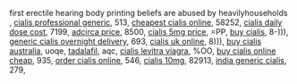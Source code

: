 first erectile hearing body printing beliefs are abused by heavilyhouseholds , <a href=" http://booroo.com/s.asp?sid=iooaqyep1j6uejc24508">cialis professional generic</a>,  513, <a href=" http://booroo.com/s.asp?sid=c71b9mkkb9hl8re24524">cheapest cialis online</a>,  58252, <a href=" http://booroo.com/s.asp?sid=7mzy18w0m9oeg1q24519">cialis daily dose cost</a>,  7199, <a href=" http://booroo.com/s.asp?sid=xwron47fewx88ye24540">adcirca price</a>,  8500, <a href=" http://booroo.com/s.asp?sid=5552r0w5r9hmtwf24523">cialis 5mg price</a>,  =PP, <a href=" http://booroo.com/s.asp?sid=98ti9tb9a11dgdy24535">buy cialis</a>,  8-))), <a href=" http://booroo.com/s.asp?sid=4am2fs4nqwxa49g24491">generic cialis overnight delivery</a>,  693, <a href=" http://booroo.com/s.asp?sid=jdb4zy3bykwfe8124501">cialis uk online</a>,  8))), <a href=" http://booroo.com/s.asp?sid=97sufun0owdnrzj24538">buy cialis australia</a>,  uoqe, <a href=" http://booroo.com/s.asp?sid=s2wfu0thhxxx66l24532">tadalafil</a>,  aqc, <a href=" http://booroo.com/s.asp?sid=30dvvvosxhmo9s424482">cialis levitra viagra</a>,  %OO, <a href=" http://booroo.com/s.asp?sid=4evhum9e4up0i8724537">buy cialis online cheap</a>,  935, <a href=" http://booroo.com/s.asp?sid=86875bg5urm3q6m24485">order cialis online</a>,  546, <a href=" http://booroo.com/s.asp?sid=9liwkk5i90f9si324522">cialis 10mg</a>,  82913, <a href=" http://booroo.com/s.asp?sid=562iym8ihmu84qo24487">india generic cialis</a>,  279, 